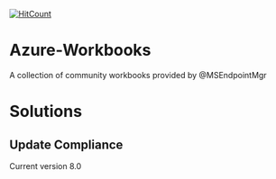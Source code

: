 [![HitCount](https://hits.dwyl.com/msendpointmgr/Azure-Workbooks.svg?style=flat)](http://hits.dwyl.com/msendpointmgr/Azure-Workbooks)
# Azure-Workbooks
A collection of community workbooks provided by @MSEndpointMgr 

# Solutions 

## Update Compliance 
Current version 8.0 
